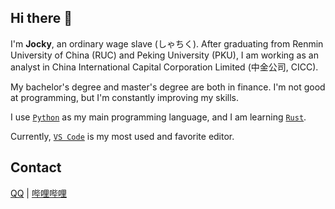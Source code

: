 ## Hi there 👋

I'm **Jocky**, an ordinary wage slave (しゃちく). After graduating from Renmin University of China (RUC) and Peking University (PKU), I am working as an analyst in China International Capital Corporation Limited (中金公司, CICC).

My bachelor's degree and master's degree are both in finance. I'm not good at programming, but I'm constantly improving my skills.

I use [`Python`](https://www.python.org/) as my main programming language, and I am learning [`Rust`](https://www.rust-lang.org/).

Currently, [`VS Code`](https://code.visualstudio.com/) is my most used and favorite editor.

## Contact

[QQ](http://wpa.qq.com/msgrd?v=3&uin=1053067021&site=qq&menu=yes) | [哔哩哔哩](https://space.bilibili.com/34427035)
